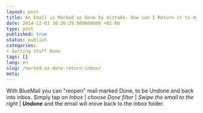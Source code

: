 ```yaml
---
layout: post
title: An Email is Marked as Done by mistake. How can I Return it to my Inbox?
date: 2014-12-03 10:26:29.000000000 +02:00
type: post
published: true
status: publish
categories:
- Getting Stuff Done
tags: []
lang: en
slug: /marked-as-done-return-inbox/
meta:
---
```


With BlueMail you can "reopen" mail marked Done, to be Undone and back into inbox. Simply tap on *Inbox* \| *choose Done filter* \| *Swipe the email to the right* \| ***Undone*** and the email will move back to the inbox folder.

